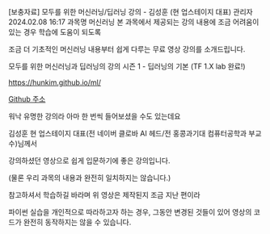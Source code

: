 [보충자료] 모두를 위한 머신러닝/딥러닝 강의 - 김성훈 (현 업스테이지 대표)	관리자	2024.02.08 16:17
과목명	머신러닝
본 과목에서 제공되는 강의 내용에 조금 어려움이 있는 경우 학습에 도움이 되도록

조금 더 기초적인 머신러닝 내용부터 쉽게 다루는 무료 영상 강의를 소개드립니다.



모두를 위한 머신러닝과 딥러닝의 강의
시즌 1 - 딥러닝의 기본 (TF 1.X lab 완료!)

https://hunkim.github.io/ml/

[Github 주소](https://github.com/hunkim/ml)


워낙 유명한 강의라 아마 한 번씩 들어보셨을 수도 있는데요

김성훈 현 업스테이지 대표(전 네이버 클로바 AI 헤드/전 홍콩과기대 컴퓨터공학과 부교수)님께서

강의하셨던 영상으로 쉽게 입문하기에 좋은 강의입니다.

(물론 우리 과목의 내용과 완전히 일치하지는 않습니다.)



참고하셔서 학습하길 바라며 위 영상은 제작된지 조금 지난 편이라

파이썬 실습을 개인적으로 따라하고자 하는 경우, 그동안 변경된 것들이 있어 영상의 코드가 완전히 동작하지는 않을 수 있습니다.

